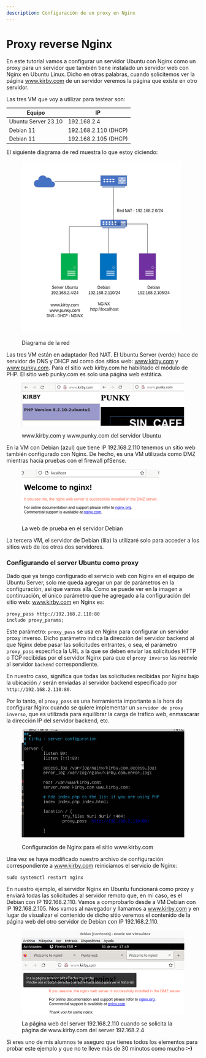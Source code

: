 ```yaml
---
description: Configuración de un proxy en Nginx
---
```


# Proxy reverse Nginx

En este tutorial vamos a configurar un servidor Ubuntu con Nginx como un proxy para un servidor que también tiene instalado un servidor web con Nginx en Ubuntu Linux. Dicho en otras palabras, cuando solicitemos ver la página www.kirby.com de un servidor veremos la página que existe en otro servidor.

Las tres VM que voy a utilizar para testear son:

| Equipo              | IP                   |
| ------------------- | -------------------- |
| Ubuntu Server 23.10 | 192.168.2.4          |
| Debian 11           | 192.168.2.110 (DHCP) |
| Debian 11           | 192.168.2.105 (DHCP) |

El siguiente diagrama de red muestra lo que estoy diciendo:

<figure><img src="../../.gitbook/assets/image (1) (1) (1) (1) (1) (1) (1) (1) (1) (1) (1) (1) (1) (1).png" alt=""><figcaption><p>Diagrama de la red</p></figcaption></figure>

Las tres VM  están en adaptador Red NAT. El Ubuntu Server (verde) hace de servidor de DNS y DHCP así como dos sitios web: www.kirby.com y www.punky.com.  Para el sitio web kirby.com he habilitado el módulo de PHP. El sitio web punky.com es solo una página web estática.&#x20;

<figure><img src="../../.gitbook/assets/image (5) (1) (1) (1) (1) (1) (1).png" alt=""><figcaption><p>www.kirby.com y www.punky.com del servidor Ubuntu</p></figcaption></figure>

En la VM con Debian (azul) que tiene IP 192.168.2.110 tenemos un sitio web también configurado con Nginx. De hecho, es una VM utilizada como DMZ mientras hacía pruebas con el firewall pfSense.

<figure><img src="../../.gitbook/assets/image (6) (1) (1) (1) (1) (1).png" alt="" width="359"><figcaption><p>La web de prueba en el servidor Debian</p></figcaption></figure>

La tercera VM, el servidor de Debian (lila) la utilizaré solo para acceder a los sitios web de los otros dos servidores.

### Configurando el server Ubuntu como proxy

Dado que ya tengo configurado el servicio web con Nginx en el equipo de Ubuntu Server, solo me queda agregar un par de parámetros en la configuración, así que vamos allá. Como se puede ver en la imagen a continuación, el único parámetro que he agregado a la configuración del sitio web: www.kirby.com en Nginx es:

```
proxy_pass http://192.168.2.110:80
include proxy_params;
```

Este parámetro: `proxy_pass` se usa en Nginx para configurar un servidor proxy inverso. Dicho  parámetro indica la dirección del servidor backend al que Nginx debe pasar las solicitudes entrantes, o sea, el parámetro `proxy_pass` especifica la URL a la que se deben enviar las solicitudes HTTP o TCP recibidas por el servidor Nginx para que el `proxy inverso` las reenvíe al servidor `backend` correspondiente.&#x20;

En nuestro caso, significa que todas las solicitudes recibidas por Nginx bajo la ubicación `/` serán enviadas al servidor backend especificado por `http://192.168.2.110:80`.

Por lo tanto, el `proxy_pass` es una herramienta  importante a la hora de configurar Nginx cuando se quiere implementar un `servidor de proxy inverso`, que  es utilizada para equilibrar la carga de tráfico web, enmascarar la dirección IP del servidor backend, etc.

<figure><img src="../../.gitbook/assets/image (3) (1) (1) (1) (1) (1) (1) (1) (1).png" alt=""><figcaption><p>Configuración de Nginx para el sitio www.kirby.com</p></figcaption></figure>

Una vez se haya modificado nuestro archivo de configuración correspondiente a www.kirby.com reiniciamos el servicio de Nginx:

```
sudo systemctl restart nginx
```

En nuestro ejemplo, el servidor Nginx en Ubuntu funcionará como proxy y enviará todas las solicitudes al servidor remoto que, en mi caso, es el Debian con IP 192.168.2.110. Vamos a comprobarlo desde a VM Debian con IP 192.168.2.105. Nos vamos al navegador y llamamos a www.kirby.com y en lugar de visualizar el contenido de dicho sitio veremos el contenido de la página web del otro servidor de Debian con IP 192.168.2.110.&#x20;

<figure><img src="../../.gitbook/assets/image (4) (1) (1) (1) (1) (1) (1) (1).png" alt=""><figcaption><p>La página web del server 192.168.2.110 cuando se solicita la página de www.kirby.com del server 192.168.2.4</p></figcaption></figure>

Si eres uno de mis alumnos te aseguro que tienes todos los elementos para probar este ejemplo y que no te lleve más de 30 minutos como mucho **:-)**

